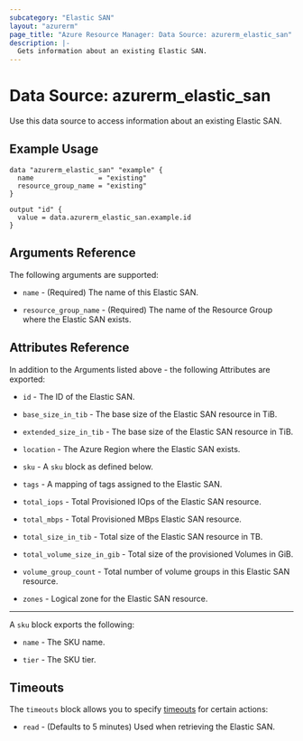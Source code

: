```yaml
---
subcategory: "Elastic SAN"
layout: "azurerm"
page_title: "Azure Resource Manager: Data Source: azurerm_elastic_san"
description: |-
  Gets information about an existing Elastic SAN.
---
```


# Data Source: azurerm_elastic_san

Use this data source to access information about an existing Elastic SAN.

## Example Usage

```hcl
data "azurerm_elastic_san" "example" {
  name                = "existing"
  resource_group_name = "existing"
}

output "id" {
  value = data.azurerm_elastic_san.example.id
}
```

## Arguments Reference

The following arguments are supported:

* `name` - (Required) The name of this Elastic SAN.

* `resource_group_name` - (Required) The name of the Resource Group where the Elastic SAN exists.

## Attributes Reference

In addition to the Arguments listed above - the following Attributes are exported: 

* `id` - The ID of the Elastic SAN.

* `base_size_in_tib` - The base size of the Elastic SAN resource in TiB.

* `extended_size_in_tib` - The base size of the Elastic SAN resource in TiB.

* `location` - The Azure Region where the Elastic SAN exists.

* `sku` - A `sku` block as defined below.

* `tags` - A mapping of tags assigned to the Elastic SAN.

* `total_iops` - Total Provisioned IOps of the Elastic SAN resource.

* `total_mbps` - Total Provisioned MBps Elastic SAN resource.

* `total_size_in_tib` - Total size of the Elastic SAN resource in TB.

* `total_volume_size_in_gib` - Total size of the provisioned Volumes in GiB.

* `volume_group_count` - Total number of volume groups in this Elastic SAN resource.

* `zones` - Logical zone for the Elastic SAN resource.

---

A `sku` block exports the following:

* `name` - The SKU name.

* `tier` - The SKU tier.

## Timeouts

The `timeouts` block allows you to specify [timeouts](https://www.terraform.io/language/resources/syntax#operation-timeouts) for certain actions:

* `read` - (Defaults to 5 minutes) Used when retrieving the Elastic SAN.
